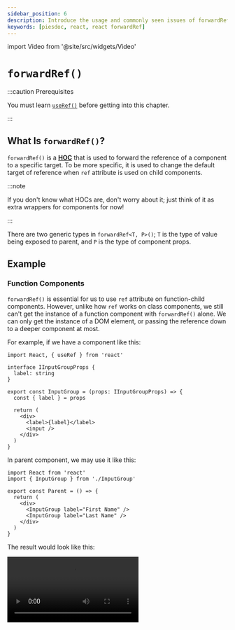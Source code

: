 ```yaml
---
sidebar_position: 6
description: Introduce the usage and commonly seen issues of forwardRef in React.
keywords: [piesdoc, react, react forwardRef]
---
```


import Video from '@site/src/widgets/Video'

# `forwardRef()`

:::caution Prerequisites

You must learn [`useRef()`](./use-ref#component-instances) before getting into this chapter.

:::

## What Is `forwardRef()`?

`forwardRef()` is a [**HOC**](./higher-order-component) that is used to forward the reference of a component to a specific target. To be more specific, it is used to change the default target of reference when `ref` attribute is used on child components.

:::note

If you don't know what HOCs are, don't worry about it; just think of it as extra wrappers for components for now!

:::

There are two generic types in `forwardRef<T, P>()`; `T` is the type of value being exposed to parent, and `P` is the type of component props.

## Example

### Function Components

`forwardRef()` is essential for us to use `ref` attribute on function-child components. However, unlike how `ref` works on class components, we still can't get the instance of a function component with `forwardRef()` alone. We can only get the instance of a DOM element, or passing the reference down to a deeper component at most.

For example, if we have a component like this:

```tsx title="InputGroup.tsx" showLineNumbers
import React, { useRef } from 'react'

interface IInputGroupProps {
  label: string
}

export const InputGroup = (props: IInputGroupProps) => {
  const { label } = props

  return (
    <div>
      <label>{label}</label>
      <input />
    </div>
  )
}
```

In parent component, we may use it like this:

```tsx title="Parent.tsx" showLineNumbers
import React from 'react'
import { InputGroup } from './InputGroup'

export const Parent = () => {
  return (
    <div>
      <InputGroup label="First Name" />
      <InputGroup label="Last Name" />
    </div>
  )
}
```

The result would look like this:

<Video src="/video/react/forward-ref_0.mov" />

Our app works fine at first, however, we're now required to add a new feature — focuses on "Last Name" input when a button in `Parent` is clicked. Since the `<input>` tag is placed inside `InputGroup`, there doesn't seem to be an elegant way to do it.

This is where `forwardRef()` could be useful. We could use it to make `ref` attribute available on function components, and forward the reference to the `<input>` inside `InputGroup`. For example:

```tsx title="InputGroup.tsx" showLineNumbers
import React, { forwardRef } from 'react'

interface IInputGroupProps {
  label: string
}

// highlight-next-line
export const InputGroup = forwardRef<HTMLInputElement, IInputGroupProps>(
  // highlight-next-line
  (props, ref) => {
    const { label } = props

    return (
      <div>
        <label>{label}</label>
        {/* highlight-next-line */}
        <input ref={ref} />
      </div>
    )
  }
)
```

As you can see, `ref` is not a member of props; instead, `forwardRef()` puts it in the second parameter for us to use. After binding the `ref` to the `<input>` tag, we can now use `useRef()` from `Parent` to get the instance of `<input>` in `InputGroup`:

```tsx title="Parent.tsx" showLineNumbers
import React, { useRef } from 'react'
import { InputGroup } from './InputGroup'

export const Parent = () => {
  // highlight-next-line
  const lastNameInput = useRef<HTMLInputElement>(null)

  const focusLastNameInput = () => {
    lastNameInput.current?.focus()
  }

  return (
    <div>
      <InputGroup label="First Name" />
      {/* highlight-next-line */}
      <InputGroup ref={lastNameInput} label="Last Name" />
      <button onClick={focusLastNameInput}>
        Focus Last Name Input
      </button>
    </div>
  )
}
```

<Video src="/video/react/forward-ref_1.mov" />

### Class Components

Since class components are not functions, we have to wrap them inside `forwardRef()` to make it work. For example:

```tsx showLineNumbers
import React, { Component, forwardRef } from 'react'

export const Example = forwardRef((ref, props) => {
  class MyComponent extends Component {
    
  }
})
```


## `useImperativeHandle()`

Although the name makes it sound like it's something related to event handling or drag and drop, it actually has nothing to do with them. `useImperativeHandle()` is a **hook** that is used to change the value being exposed to parent when `ref` attribute is used on child components; this hook must be used together with `forwardRef()` (because that's the only way to get the `ref` being passed down from parent).

- `useImperativeHandle()` takes three arguments, these arguments are:
  1. The `ref` being passed down from parent; that is, the second parameter of `forwardRef()`.
  2. A function that returns the value to be exposed to parent (the result).
  3. An optional dependency array that determines when should the result be re-computed; by default it's `undefined`, which means it re-computes within every render (same as [`useEffect()`](./use-effect)).
- There are two optional generic types in `useImperativeHandle<T, R extends T>()`; `T` is the type of reference (the `T` in `useRef<T>()` from parent), and `R` is the type of value to be exposed to parent which must extends `T`.

The way `useImperativeHandle()` works is like "intercepting" the `ref` and returning anything we want to expose to parent.

### Example

Since `useImperativeHandle()` is a hook, it is not feasible to use it in a class component. If for any reason you must use it with class components (not recommended), you can wrap the class component inside a function like how we demonstrate [above](#class-components).

With the help of `useImperativeHandle()`, we can now do the same thing `ref` could do on class components. The example below is the function component version of [this example](./use-ref#component-instances) we've mentioned in `useRef()`.

```tsx title="Parent.tsx" showLineNumbers
import React, { useRef } from 'react'
  // highlight-next-line
import { Child, IChild } from './Child'

export const Parent = () => {
  // highlight-next-line
  const child = useRef<IChild>(null)

  const makeChilGetOld = () => {
  // highlight-next-line
    child.current?.getOld()
  }

  return (
    <div>
      {/* highlight-next-line */}
      <Child ref={child} />
      <button onClick={makeChilGetOld}>Make Child Get Old</button>
    </div>
  )
}
```

```tsx title="Child.tsx" showLineNumbers
import React, { forwardRef, useImperativeHandle, useState } from 'react'

export interface IChild {
  getOld: () => void
}

export const Child = forwardRef<IChild>((props, ref) => {
  const [age, setAge] = useState(5)

  const getOld = () => {
    setAge((prev) => prev + 1)
  }

  // highlight-next-line
  useImperativeHandle(ref, () => ({ getOld }), [])

  return (
    <h1>Hello, I am {age} years old</h1>
  )
})
```